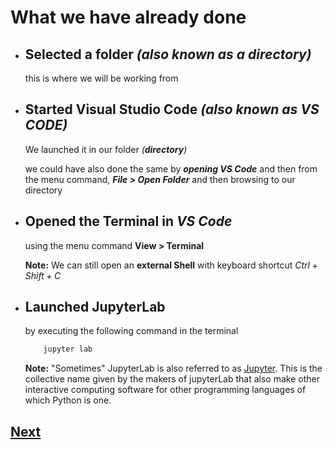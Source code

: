 
# What we have already done

* ## Selected a folder _(also known as a __directory__)_

    this is where we will be working from

* ## Started Visual Studio Code _(also known as __VS CODE__)_

    We launched it in our folder _(__directory__)_

    we could have also done the same by ___opening VS Code___ and then from the menu command, ___File > Open Folder___ and then browsing to our directory

* ## Opened the Terminal in _VS Code_

  using the menu command
__View > Terminal__

    __Note:__ We can still open an __external Shell__ with
    keyboard shortcut  $Ctrl+Shift+C$

* ## Launched __JupyterLab__

    by executing the following command in the terminal

    ```bash
        jupyter lab
    ```

    __Note:__ "Sometimes" JupyterLab is also referred to as [Jupyter](https://jupyter.org/). This is the collective name given by the makers of jupyterLab that also make other interactive computing software for other programming languages of which Python is one.

## [Next](../docs/start-02.md)
